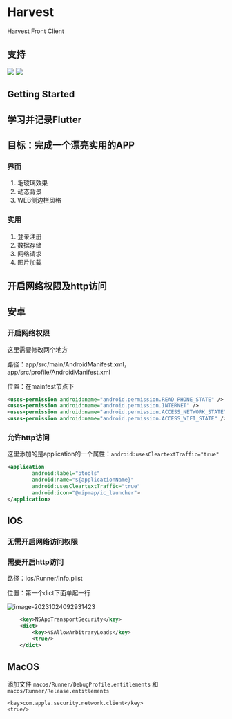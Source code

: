 # Harvest

Harvest Front Client

## 支持

![](https://img.shields.io/badge/language-dart-orange.svg)
![](https://img.shields.io/badge/language-flutter-blue.svg)



## Getting Started

## 学习并记录Flutter

## 目标：完成一个漂亮实用的APP

### 界面
1. 毛玻璃效果
2. 动态背景
3. WEB侧边栏风格

### 实用
1. 登录注册
2. 数据存储
3. 网络请求
4. 图片加载

## 开启网络权限及http访问

## 安卓

### 开启网络权限

这里需要修改两个地方

路径：app/src/main/AndroidManifest.xml，app/src/profile/AndroidManifest.xml

位置：在mainfest节点下

```xml
<uses-permission android:name="android.permission.READ_PHONE_STATE" />
<uses-permission android:name="android.permission.INTERNET" />
<uses-permission android:name="android.permission.ACCESS_NETWORK_STATE" />
<uses-permission android:name="android.permission.ACCESS_WIFI_STATE" />
```



### 允许http访问

这里添加的是application的一个属性：`android:usesCleartextTraffic="true"`

```xml
<application
        android:label="ptools"
        android:name="${applicationName}"
        android:usesCleartextTraffic="true"
        android:icon="@mipmap/ic_launcher">
</application>
```



## IOS

### 无需开启网络访问权限

### 需要开启http访问

路径：ios/Runner/Info.plist

位置：第一个dict下面单起一行

![image-20231024092931423](https://img.ptools.fun/blog/image-20231024092931423.png)

```xml
    <key>NSAppTransportSecurity</key>
    <dict>
        <key>NSAllowArbitraryLoads</key>
        <true/>
    </dict>
```



## MacOS

添加文件 `macos/Runner/DebugProfile.entitlements` 和 `macos/Runner/Release.entitlements`

```
<key>com.apple.security.network.client</key>
<true/>
```


